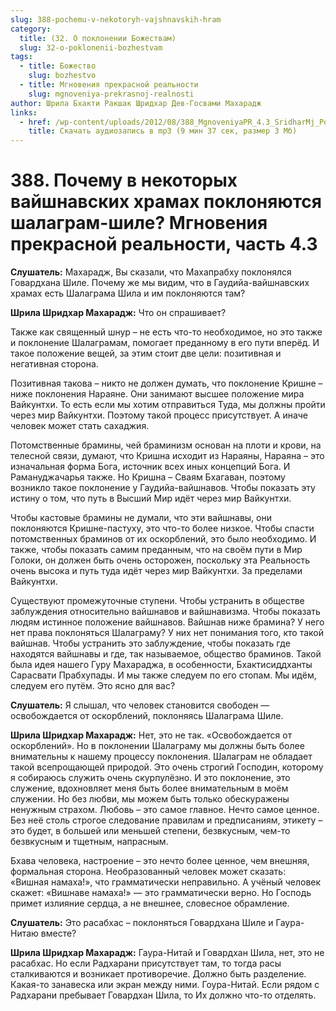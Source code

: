 ```yaml
---
slug: 388-pochemu-v-nekotoryh-vajshnavskih-hram
category:
  title: (32. О поклонении Божествам)
  slug: 32-o-poklonenii-bozhestvam
tags:
  - title: Божество
    slug: bozhestvo
  - title: Мгновения прекрасной реальности
    slug: mgnoveniya-prekrasnoj-realnosti
author: Шрила Бхакти Ракшак Шридхар Дев-Госвами Махарадж
links:
  - href: /wp-content/uploads/2012/08/388_MgnoveniyaPR_4.3_SridharMj_Pochemu_v_nekotoryh_vaishnavskih_hramah_poklonyayutsya_shalagram-shile.mp3
    title: Скачать аудиозапись в mp3 (9 мин 37 сек, размер 3 Мб)
---
```


# 388. Почему в некоторых вайшнавских храмах поклоняются шалаграм-шиле? Мгновения прекрасной реальности, часть 4.3

**Слушатель:** Махарадж, Вы сказали, что Махапрабху поклонялся Говардхана Шиле. Почему же мы видим, что в Гаудийа-вайшнавских храмах есть Шалаграма Шила и им поклоняются там?

**Шрила Шридхар Махарадж:** Что он спрашивает?

Также как священный шнур – не есть что-то необходимое, но это также и поклонение Шалаграмам, помогает преданному в его пути вперёд. И такое положение вещей, за этим стоит две цели: позитивная и негативная сторона.

Позитивная такова – никто не должен думать, что поклонение Кришне – ниже поклонения Нараяне. Они занимают высшее положение мира Вайкунтхи. То есть если мы хотим отправиться Туда, мы должны пройти через мир Вайкунтхи. Поэтому такой процесс присутствует. А иначе человек может стать сахаджия.

Потомственные брамины, чей браминизм основан на плоти и крови, на телесной связи, думают, что Кришна исходит из Нараяны, Нараяна – это изначальная форма Бога, источник всех иных концепций Бога. И Рамануджачарья также. Но Кришна – Сваям Бхагаван, поэтому возникло такое поклонение у Гаудийа-вайшнавов. Чтобы показать эту истину о том, что путь в Высший Мир идёт через мир Вайкунтхи.

Чтобы кастовые брамины не думали, что эти вайшнавы, они поклоняются Кришне-пастуху, это что-то более низкое. Чтобы спасти потомственных браминов от их оскорблений, это было необходимо. И также, чтобы показать самим преданным, что на своём пути в Мир Голоки, он должен быть очень осторожен, поскольку эта Реальность очень высока и путь туда идёт через мир Вайкунтхи. За пределами Вайкунтхи.

Существуют промежуточные ступени. Чтобы устранить в обществе заблуждения относительно вайшнавов и вайшнавизма. Чтобы показать людям истинное положение вайшнавов. Вайшнав ниже брамина? У него нет права поклоняться Шалаграму? У них нет понимания того, кто такой вайшнав. Чтобы устранить это заблуждение, чтобы показать где находятся вайшнавы и где, так называемое, общество браминов. Такой была идея нашего Гуру Махараджа, в особенности, Бхактисиддханты Сарасвати Прабхупады. И мы также следуем по его стопам. Мы идём, следуем его путём. Это ясно для вас?

**Слушатель:** Я слышал, что человек становится свободен — освобождается от оскорблений, поклоняясь Шалаграма Шиле.

**Шрила Шридхар Махарадж:** Нет, это не так. «Освобождается от оскорблений». Но в поклонении Шалаграму мы должны быть более внимательны к нашему процессу поклонения. Шалаграм не обладает такой всепрощающей природой. Это очень строгий Господин, которому я собираюсь служить очень скурпулёзно. И это поклонение, это служение, вдохновляет меня быть более внимательным в моём служении. Но без любви, мы можем быть только обескуражены ненужным страхом. Любовь – это самое главное. Нечто самое ценное. Без неё столь строгое следование правилам и предписаниям, этикету – это будет, в большей или меньшей степени, безвкусным, чем-то безвкусным и тщетным, напрасным.

Бхава человека, настроение – это нечто более ценное, чем внешняя, формальная сторона. Необразованный человек может сказать: «Вишная намаха!», что грамматически неправильно. А учёный человек скажет: «Вишнаве намаха!» — это грамматически верно. Но Господь примет излияние сердца, а не внешнее, словесное обрамление.

**Слушатель:** Это расабхас – поклоняться Говардхана Шиле и Гаура-Нитаю вместе?

**Шрила Шридхар Махарадж:** Гаура-Нитай и Говардхан Шила, нет, это не расабхас. Но если Радхарани присутствует там, то тогда расы сталкиваются и возникает противоречие. Должно быть разделение. Какая-то занавеска или экран между ними. Гоура-Нитай. Если рядом с Радхарани пребывает Говардхан Шила, то Их должно что-то отделять.

